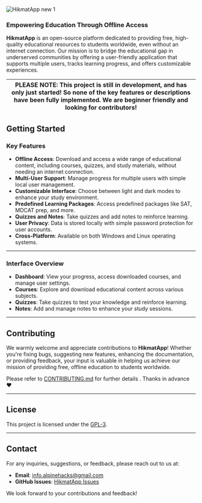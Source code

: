 
![HikmatApp new 1](https://github.com/user-attachments/assets/ca00b2fc-d129-4be5-b1a7-de262bc8c643)

### Empowering Education Through Offline Access

**HikmatApp** is an open-source platform dedicated to providing free, high-quality educational resources to students worldwide, even without an internet connection. Our mission is to bridge the educational gap in underserved communities by offering a user-friendly application that supports multiple users, tracks learning progress, and offers customizable experiences.

| PLEASE NOTE: This project is still in development, and has only just started! So none of the key features or descriptions have been fully implemented. We are beginner friendly and looking for contributors! |
| ------------------------------------------------------------------------------------------------------------------------------------------------------------------------------------------------------------- |
## Getting Started

### Key Features

- **Offline Access**: Download and access a wide range of educational content, including courses, quizzes, and study materials, without needing an internet connection.
- **Multi-User Support**: Manage progress for multiple users with simple local user management.
- **Customizable Interface**: Choose between light and dark modes to enhance your study environment.
- **Predefined Learning Packages**: Access predefined packages like SAT, MDCAT prep, and more.
- **Quizzes and Notes**: Take quizzes and add notes to reinforce learning.
- **User Privacy**: Data is stored locally with simple password protection for user accounts.
- **Cross-Platform**: Available on both Windows and Linux operating systems.

---

### Interface Overview

- **Dashboard**: View your progress, access downloaded courses, and manage user settings.
- **Courses**: Explore and download educational content across various subjects.
- **Quizzes**: Take quizzes to test your knowledge and reinforce learning.
- **Notes**: Add and manage notes to enhance your study sessions.

---

## Contributing

We warmly welcome and appreciate contributions to **HikmatApp**! Whether you're fixing bugs, suggesting new features, enhancing the documentation, or providing feedback, your input is valuable in helping us achieve our mission of providing free, offline education to students worldwide.

Please refer to [CONTRIBUTING.md](https://github.com/Alpine_Hacks/HikmatApp/CONTRIBUTING.md) for further details . Thanks in advance ❤

---

## License

This project is licensed under the [GPL-3](LICENSE).

---

## Contact

For any inquiries, suggestions, or feedback, please reach out to us at:

- **Email**: info.alpinehacks@gmail.com
- **GitHub Issues**: [HikmatApp Issues](https://github.com/Alpine_Hacks/HikmatApp/issues)

We look forward to your contributions and feedback!


